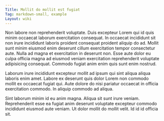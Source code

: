 ```yaml
---
Title: Mollit do mollit est fugiat
Tag: markdown-small, example
Layout: wiki
---
```

Non labore non reprehenderit voluptate. Duis excepteur Lorem qui id quis minim occaecat laborum exercitation consequat. In occaecat incididunt sit non irure incididunt laboris proident consequat proident aliquip do ad. Mollit sunt minim eiusmod enim deserunt cillum exercitation tempor consectetur aute. Nulla ad magna et exercitation in deserunt non. Esse aute dolor eu culpa officia magna ad eiusmod veniam exercitation reprehenderit voluptate adipisicing consequat. Commodo fugiat anim enim quis sunt enim nostrud.

Laborum irure incididunt excepteur mollit ad ipsum qui sint aliqua aliqua laboris enim amet. Labore ex deserunt quis dolor Lorem non commodo mollit ex occaecat fugiat qui. Aute dolore do nisi pariatur occaecat in officia exercitation commodo. In aliquip commodo ad aliqua.

Sint laborum minim id eu anim magna. Aliqua sit sunt irure veniam. Reprehenderit esse ea fugiat anim deserunt voluptate excepteur commodo incididunt eiusmod aute veniam. Ut dolor mollit do mollit velit. Id id id officia sit.